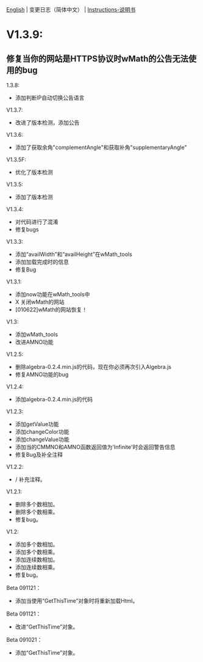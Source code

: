 [English](./ChangeLogs_EN.md) | 变更日志（简体中文） | [Instructions-说明书](./Instructions-说明书.md)
# V1.3.9:
## 修复当你的网站是HTTPS协议时wMath的公告无法使用的bug

1.3.8:
- 添加判断IP自动切换公告语言

V1.3.7:
- 改进了版本检测，添加公告 

V1.3.6:
- 添加了获取余角"complementAngle"和获取补角"supplementaryAngle" 

V1.3.5F:
- 优化了版本检测

V1.3.5:
- 添加了版本检测

V1.3.4:
- 对代码进行了混淆
- 修复bugs

V1.3.3:
- 添加“availWidth”和“availHeight”在wMath_tools
- 添加加载完成时的信息
- 修复Bug

V1.3.1:
- 添加now功能在wMath_tools中
- X 关闭wMath的网站
- [010622]wMath的网站恢复！

V1.3:
- 添加wMath_tools
- 改进AMNO功能

V1.2.5:
- 删除algebra-0.2.4.min.js的代码，现在你必须再次引入Algebra.js
- 修复AMNO功能的bug

V1.2.4:
- 添加algebra-0.2.4.min.js的代码

V1.2.3:
- 添加getValue功能
- 添加changeColor功能
- 添加changeValue功能
- 添加当的CMMNO和AMNO函数返回值为'Infinite'时会返回警告信息
- 修复Bug及补全注释


V1.2.2:
- / 补充注释。

V1.2.1:
- 删除多个数相加。 
- 删除多个数相乘。
- 修复bug。

V1.2:
- 添加多个数相加。
- 添加多个数相乘。
- 添加连续数相加。
- 添加连续数相乘。
- 修复bug。

Beta 091121：
- 添加当使用“GetThisTime”对象时将重新加载Html。

Beta 091121：
- 改进“GetThisTime”对象。

Beta 091021：
- 添加“GetThisTime”对象。







